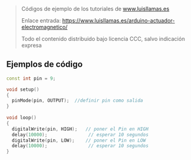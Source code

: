 > Códigos de ejemplo de los tutoriales de www.luisllamas.es
>
> Enlace entrada: https://www.luisllamas.es/arduino-actuador-electromagnetico/
>
> Todo el contenido distribuido bajo licencia CCC, salvo indicación expresa

## Ejemplos de código
```cpp
const int pin = 9;

void setup()
{
  pinMode(pin, OUTPUT);  //definir pin como salida
}
 
void loop()
{
  digitalWrite(pin, HIGH);   // poner el Pin en HIGH
  delay(10000);               // esperar 10 segundos
  digitalWrite(pin, LOW);    // poner el Pin en LOW
  delay(10000);               // esperar 10 segundos
}
```


